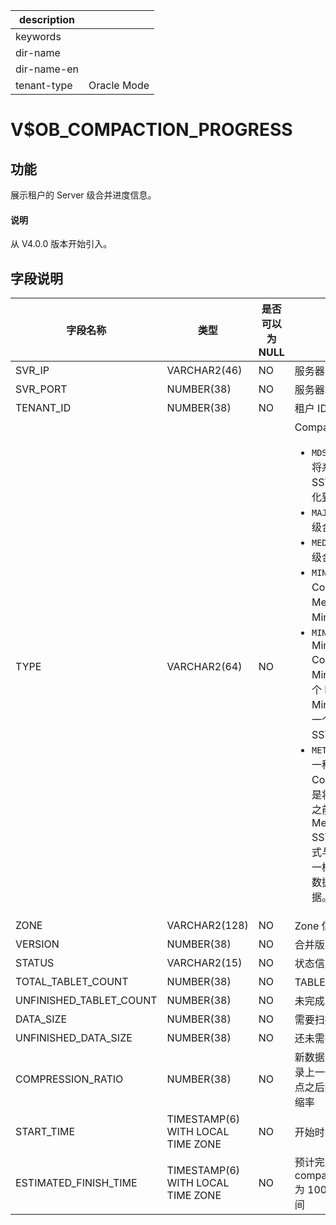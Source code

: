 |description||
|---|---|
|keywords||
|dir-name||
|dir-name-en||
|tenant-type|Oracle Mode|

# V$OB_COMPACTION_PROGRESS

## 功能

展示租户的 Server 级合并进度信息。

<main id="notice" type='explain'>
  <h4>说明</h4>
  <p>从 V4.0.0 版本开始引入。</p>
</main>

## 字段说明

|          字段名称           |                类型                 | 是否可以为 NULL |                                            描述                                            |
|-------------------------|-----------------------------------|------------|--------|
| SVR_IP                  | VARCHAR2(46)                      | NO         | 服务器 IP 地址                                                                                |
| SVR_PORT                | NUMBER(38)                        | NO         | 服务器端口号|
| TENANT_ID               | NUMBER(38)                        | NO         | 租户 ID |
| TYPE                    | VARCHAR2(64)                      | NO         | Compaction 的类型：<ul><li>`MDS_TABLE_MERGE`：将系统的元数据按照 SSTable 的格式持久化到磁盘里。</li> <li>`MAJOR_MERGE`：租户级合并</li> <li>`MEDIUM_MERGE`：分区级合并</li> <li>`MINI_MERGE`：Mini Compaction，将 MemTable 转变成 Mini SSTable。</li> <li>`MINOR_MERGE`：Minor Compaction，多个 Mini SSTable 或多个 Mini SSTable 与 Minor SSTable 合成一个 Minor SSTable。</li> <li>`META_MAJOR_MERGE`：一种特殊的 Compaction 类型，是将某个指定时间点之前的数据合成一个 Meta Major SSTable，其数据格式与 Major SSTable 一样，不包含多版本数据和未提交事务数据。</li></ul>    |
| ZONE                    | VARCHAR2(128)                     | NO         | Zone 信息                                                                                  |
| VERSION                 | NUMBER(38)                        | NO         | 合并版本信息|
| STATUS                  | VARCHAR2(15)                      | NO         | 状态信息  |
| TOTAL_TABLET_COUNT      | NUMBER(38)                        | NO         | TABLET 总数                                                                                |
| UNFINISHED_TABLET_COUNT | NUMBER(38)                        | NO         | 未完成的 TABLET 数量                                                                           |
| DATA_SIZE               | NUMBER(38)                        | NO         | 需要扫描的总数据量                                                                                |
| UNFINISHED_DATA_SIZE    | NUMBER(38)                        | NO         | 还未需要扫描的数据量                                                                               |
| COMPRESSION_RATIO       | NUMBER(38)                        | NO         | 新数据的压缩率：仅记录上一个 major version 点之后新写入数据的压缩率                                                |
| START_TIME              | TIMESTAMP(6) WITH LOCAL TIME ZONE | NO         | 开始时间  |
| ESTIMATED_FINISH_TIME   | TIMESTAMP(6) WITH LOCAL TIME ZONE | NO         | 预计完成时间：若 compaction_progress 为 100，则展示结束时间                                               |
